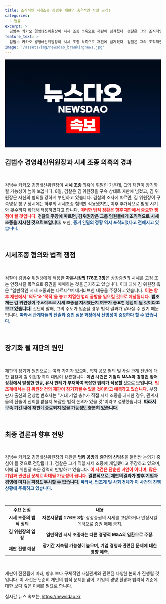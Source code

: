 ```yaml
---
title: 조직적인 시세조종 김범수 재판의 충격적인 사실 공개!
categories:
  - 법률
excerpt: >
  김범수 카카오 경영쇄신위원장이 시세 조종 의혹으로 재판에 넘겨졌다. 검찰은 그의 조직적인 범죄 개입을 주장하며 재판의 장기화를 예고하고 있다. 과연 김 위원장은 무죄를 주장할 수 있을까?
feature_text: >
  김범수 카카오 경영쇄신위원장이 시세 조종 의혹으로 재판에 넘겨졌다. 검찰은 그의 조직적인 범죄 개입을 주장하며 재판의 장기화를 예고하고 있다. 과연 김 위원장은 무죄를 주장할 수 있을까?
image: '/assets/img/newsdao_breakingnews.jpg'
---
```


<p><img src="/assets/img/newsdao_breakingnews.jpg" alt="bookingtag 속보" /></p>

<h2 data-ke-size="size26">김범수 경영쇄신위원장과 시세 조종 의혹의 경과</h2>

<p data-ke-size="size16">&nbsp;</p>

<p>김범수 카카오 경영쇄신위원장이 <b>시세 조종</b> 의혹에 휘말린 가운데, 그의 재판이 장기화될 가능성이 높아 보입니다. 8일, 검찰은 김 위원장을 구속 상태로 재판에 넘겼고, 김 위원장은 자신의 혐의를 강하게 부인하고 있습니다. 검찰의 조사에 따르면, 김 위원장이 구속영장 청구 당시에는 하루의 시세조종 혐의만 적용됐지만, 이후 추가적으로 범행 시기와 횟수까지 확대해 적용하였다고 합니다. <b><span style="color: #ee2323;">이러한 법적 정황은 향후 재판에서 중요한 쟁점이 될 것입니다.</span></b> <b><span style="background-color: #21538527;">검찰의 주장에 따르면, 김 위원장은 그룹 임원들에게 조직적으로 시세 조종을 지시한 것으로 보입니다.</span></b> 또한, <b><span style="color: #1a5490;">증거 인멸의 정황 역시 포착되었다고 전해지고 있습니다.</span></b></p>

<p data-ke-size="size16">&nbsp;</p>

<h2 data-ke-size="size26">시세조종 혐의와 법적 쟁점</h2>

<p data-ke-size="size16">&nbsp;</p>

<p>검찰이 김범수 위원장에게 적용한 <b>자본시장법 176조 3항</b>은 상장증권의 시세를 고정 또는 안정시킬 목적으로 증권을 매매하는 것을 금지하고 있습니다. 이에 대해 김 위원장 측은 "일반적인 시세 조종과는 다르다"며 네거티브한 내용을 주장하고 있습니다. <b><span style="color: #ee2323;">이는 향후 재판에서 '의도'와 '목적'을 놓고 치열한 법리 공방을 일으킬 것으로 예상됩니다.</span></b> <b><span style="background-color: #21538527;">법조계는 김 위원장이 주도적으로 시세 조종을 지시했는지 여부가 중요한 쟁점이 될 것이라고 보고 있습니다.</span></b> 간단히 말해, 그의 주도가 입증될 경우 법적 결과가 달라질 수 있기 때문입니다. <b><span style="color: #1a5490;">따라서 관계자들의 진술과 증인 심문 과정에서 신빙성이 중요하다 할 수 있습니다.</span></b> </p>

<p data-ke-size="size16">&nbsp;</p>

<h2 data-ke-size="size26">장기화 될 재판의 원인</h2>

<p data-ke-size="size16">&nbsp;</p>

<p>재판의 장기화 원인으로는 여러 가지가 있으며, 특히 공모 혐의 및 사실 관계 전반에 대한 검찰과 김 위원장 측의 대립이 상존합니다. <b>이번 사건은 기업의 M&amp;A와 경영권 방어 상황에서 발생한 만큼, 유사 판례가 부재하여 복잡한 법리가 작용할 것으로 보입니다.</b> <b><span style="color: #ee2323;">법조계에서는 김 위원장 건의 재판이 장기화될 수 있을 것이라고 예측하고 있습니다.</span></b> 부장판사 출신의 전상범 변호사는 "거대 기업 총수가 직접 시세 조종을 지시한 경우, 관계자들의 진술이 신뢰를 받을지 복잡한 법적 논의가 있을 것"이라고 설명했습니다. <b><span style="background-color: #21538527;">따라서 구속 기간 내에 재판이 종료되지 않을 가능성도 충분히 있습니다.</span></b></p>

<p data-ke-size="size16">&nbsp;</p>

<h2 data-ke-size="size26">최종 결론과 향후 전망</h2>

<p data-ke-size="size16">&nbsp;</p>

<p>김범수 카카오 경영쇄신위원장의 재판은 <b>법리 공방</b>과 <b>증거의 신빙성</b>을 둘러싼 논의가 중심이 될 것으로 전망됩니다. 검찰은 그가 직접 시세 조종에 개입했다고 주장하고 있으며, 이에 김 위원장 측은 강력히 반발하고 있습니다. <b><span style="color: #ee2323;">이 사건은 단순한 사안이 아니며, 많은 기업과 관련된 문제로 확대될 가능성이 큽니다.</span></b> <b><span style="background-color: #21538527;">결론적으로, 재판의 결과가 향후 기업과 경영에 미치는 파장도 무시할 수 없습니다.</span></b> <b><span style="color: #1a5490;">따라서, 법조계 및 사회 전체가 이 사건의 진행 상황에 주목하고 있습니다.</span></b></p>

<p data-ke-size="size16">&nbsp;</p>

<table style="width: 100%; border-collapse: collapse;">
    <tr>
        <th style="text-align: center; height: 17px;">주요 논점</th>
        <th style="text-align: center; height: 17px;">내용</th>
    </tr>
    <tr>
        <td style="text-align: center; height: 17px;"><b>시세 조종의 법적 정의</b></td>
        <td style="text-align: center; height: 17px;"><b>자본시장법 176조 3항</b>: 상장증권의 시세를 고정하거나 안정시킬 목적으로 증권 매매 금지.</td>
    </tr>
    <tr>
        <td style="text-align: center; height: 17px;"><b>김 위원장의 입장</b></td>
        <td style="text-align: center; height: 17px;"><b>일반적인 시세 조종과는 다른 경쟁적 M&A의 일환으로 주장.</b></td>
    </tr>
    <tr>
        <td style="text-align: center; height: 17px;"><b>재판 진행 예상</b></td>
        <td style="text-align: center; height: 17px;"><b>장기간 지속될 가능성이 높으며, 기업 경영과 관련된 문제에 대한 영향 예측.</b></td>
    </tr>
</table>

<p data-ke-size="size16">&nbsp;</p>

<p>재판이 진전됨에 따라, 향후 보다 구체적인 사실관계와 관련된 다양한 논의가 진행될 것입니다. 이 사건은 단순히 개인의 법적 문제를 넘어, 기업의 경영 환경과 법리적 기준에 대한 보다 깊은 이해를 필요로 합니다.</p>
실시간 뉴스 속보는, <a href="https://newsdao.kr" rel="dofollow">https://newsdao.kr</a>


